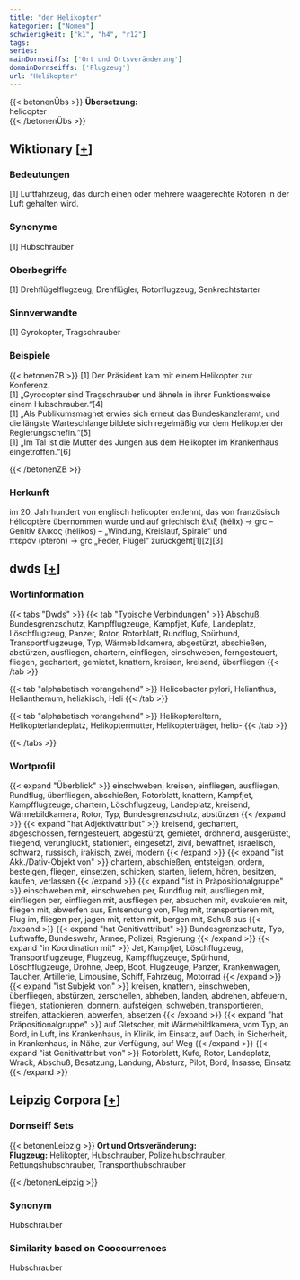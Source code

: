 ```yaml
---
title: "der Helikopter"
kategorien: ["Nomen"]
schwierigkeit: ["k1", "h4", "r12"]
tags:
series:
mainDornseiffs: ['Ort und Ortsveränderung']
domainDornseiffs: ['Flugzeug']
url: "Helikopter"
---
```


{{< betonenÜbs >}}
**Übersetzung:**  
helicopter  
{{< /betonenÜbs >}}

## Wiktionary [[+](https://de.wiktionary.org/wiki/Helikopter)]

### Bedeutungen
[1] Luftfahrzeug, das durch einen oder mehrere waagerechte Rotoren in der Luft gehalten wird.  

### Synonyme
[1] Hubschrauber  

### Oberbegriffe
[1] Drehflügelflugzeug, Drehflügler, Rotorflugzeug, Senkrechtstarter  

### Sinnverwandte
[1] Gyrokopter, Tragschrauber  

### Beispiele
{{< betonenZB >}}
[1] Der Präsident kam mit einem Helikopter zur Konferenz.  
[1] „Gyrocopter sind Tragschrauber und ähneln in ihrer Funktionsweise einem Hubschrauber.“[4]  
[1] „Als Publikumsmagnet erwies sich erneut das Bundeskanzleramt, und die längste Warteschlange bildete sich regelmäßig vor dem Helikopter der Regierungschefin.“[5]  
[1] „Im Tal ist die Mutter des Jungen aus dem Helikopter im Krankenhaus eingetroffen.“[6]  

{{< /betonenZB >}}
### Herkunft
im 20. Jahrhundert von englisch helicopter entlehnt, das von französisch hélicoptère übernommen wurde und auf griechisch ἕλιξ (hélix) → grc – Genitiv ἕλικος (hélikos) – „Windung, Kreislauf, Spirale“ und πτερόν (pterón) → grc „Feder, Flügel“ zurückgeht[1][2][3]  



## dwds [[+](https://www.dwds.de/wb/Helikopter)]

### Wortinformation
{{< tabs "Dwds" >}}
{{< tab "Typische Verbindungen" >}}
Abschuß, Bundesgrenzschutz, Kampfflugzeuge, Kampfjet, Kufe, Landeplatz, Löschflugzeug, Panzer, Rotor, Rotorblatt, Rundflug, Spürhund, Transportflugzeuge, Typ, Wärmebildkamera, abgestürzt, abschießen, abstürzen, ausfliegen, chartern, einfliegen, einschweben, ferngesteuert, fliegen, gechartert, gemietet, knattern, kreisen, kreisend, überfliegen
{{< /tab >}}

{{< tab "alphabetisch vorangehend" >}}
Helicobacter pylori, Helianthus, Helianthemum, heliakisch, Heli
{{< /tab >}}

{{< tab "alphabetisch vorangehend" >}}
Helikoptereltern, Helikopterlandeplatz, Helikoptermutter, Helikopterträger, helio-
{{< /tab >}}

{{< /tabs >}}

### Wortprofil
{{< expand "Überblick" >}} einschweben, kreisen, einfliegen, ausfliegen, Rundflug, überfliegen, abschießen, Rotorblatt, knattern, Kampfjet, Kampfflugzeuge, chartern, Löschflugzeug, Landeplatz, kreisend, Wärmebildkamera, Rotor, Typ, Bundesgrenzschutz, abstürzen {{< /expand >}}
{{< expand "hat Adjektivattribut" >}} kreisend, gechartert, abgeschossen, ferngesteuert, abgestürzt, gemietet, dröhnend, ausgerüstet, fliegend, verunglückt, stationiert, eingesetzt, zivil, bewaffnet, israelisch, schwarz, russisch, irakisch, zwei, modern {{< /expand >}}
{{< expand "ist Akk./Dativ-Objekt von" >}} chartern, abschießen, entsteigen, ordern, besteigen, fliegen, einsetzen, schicken, starten, liefern, hören, besitzen, kaufen, verlassen {{< /expand >}}
{{< expand "ist in Präpositionalgruppe" >}} einschweben mit, einschweben per, Rundflug mit, ausfliegen mit, einfliegen per, einfliegen mit, ausfliegen per, absuchen mit, evakuieren mit, fliegen mit, abwerfen aus, Entsendung von, Flug mit, transportieren mit, Flug im, fliegen per, jagen mit, retten mit, bergen mit, Schuß aus {{< /expand >}}
{{< expand "hat Genitivattribut" >}} Bundesgrenzschutz, Typ, Luftwaffe, Bundeswehr, Armee, Polizei, Regierung {{< /expand >}}
{{< expand "in Koordination mit" >}} Jet, Kampfjet, Löschflugzeug, Transportflugzeuge, Flugzeug, Kampfflugzeuge, Spürhund, Löschflugzeuge, Drohne, Jeep, Boot, Flugzeuge, Panzer, Krankenwagen, Taucher, Artillerie, Limousine, Schiff, Fahrzeug, Motorrad {{< /expand >}}
{{< expand "ist Subjekt von" >}} kreisen, knattern, einschweben, überfliegen, abstürzen, zerschellen, abheben, landen, abdrehen, abfeuern, fliegen, stationieren, donnern, aufsteigen, schweben, transportieren, streifen, attackieren, abwerfen, absetzen {{< /expand >}}
{{< expand "hat Präpositionalgruppe" >}} auf Gletscher, mit Wärmebildkamera, vom Typ, an Bord, in Luft, ins Krankenhaus, in Klinik, im Einsatz, auf Dach, in Sicherheit, in Krankenhaus, in Nähe, zur Verfügung, auf Weg {{< /expand >}}
{{< expand "ist Genitivattribut von" >}} Rotorblatt, Kufe, Rotor, Landeplatz, Wrack, Abschuß, Besatzung, Landung, Absturz, Pilot, Bord, Insasse, Einsatz {{< /expand >}}

## Leipzig Corpora [[+](https://corpora.uni-leipzig.de/en/res?word=Helikopter&corpusId=deu_newscrawl-public_2018)]

### Dornseiff Sets
{{< betonenLeipzig >}}
**Ort und Ortsveränderung:**  
**Flugzeug:** Helikopter, Hubschrauber, Polizeihubschrauber, Rettungshubschrauber, Transporthubschrauber  

{{< /betonenLeipzig >}}

### Synonym
Hubschrauber


### Similarity based on Cooccurrences
Hubschrauber


